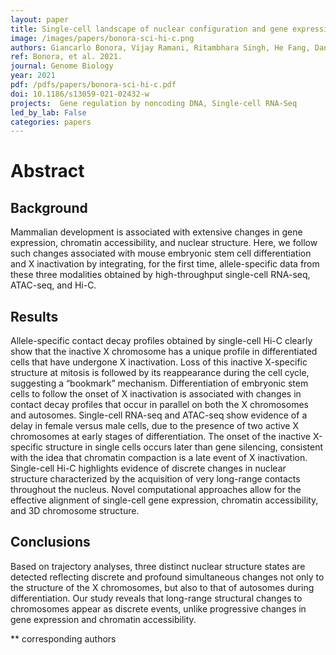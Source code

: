 ```yaml
---
layout: paper
title: Single-cell landscape of nuclear configuration and gene expression during stem cell differentiation and X inactivation
image: /images/papers/bonora-sci-hi-c.png
authors: Giancarlo Bonora, Vijay Ramani, Ritambhara Singh, He Fang, Dana L Jackson, Sanjay Srivatsan, Ruolan Qiu, Choli Lee, Cole Trapnell, Jay Shendure, Zhijun Duan, Xinxian Deng, William S Noble**, Christine M Disteche**
ref: Bonora, et al. 2021.
journal: Genome Biology
year: 2021
pdf: /pdfs/papers/bonora-sci-hi-c.pdf
doi: 10.1186/s13059-021-02432-w
projects:  Gene regulation by noncoding DNA, Single-cell RNA-Seq
led_by_lab: False
categories: papers
---
```


# Abstract

## Background
Mammalian development is associated with extensive changes in gene expression, chromatin accessibility, and nuclear structure. Here, we follow such changes associated with mouse embryonic stem cell differentiation and X inactivation by integrating, for the first time, allele-specific data from these three modalities obtained by high-throughput single-cell RNA-seq, ATAC-seq, and Hi-C.

## Results
Allele-specific contact decay profiles obtained by single-cell Hi-C clearly show that the inactive X chromosome has a unique profile in differentiated cells that have undergone X inactivation. Loss of this inactive X-specific structure at mitosis is followed by its reappearance during the cell cycle, suggesting a “bookmark” mechanism. Differentiation of embryonic stem cells to follow the onset of X inactivation is associated with changes in contact decay profiles that occur in parallel on both the X chromosomes and autosomes. Single-cell RNA-seq and ATAC-seq show evidence of a delay in female versus male cells, due to the presence of two active X chromosomes at early stages of differentiation. The onset of the inactive X-specific structure in single cells occurs later than gene silencing, consistent with the idea that chromatin compaction is a late event of X inactivation. Single-cell Hi-C highlights evidence of discrete changes in nuclear structure characterized by the acquisition of very long-range contacts throughout the nucleus. Novel computational approaches allow for the effective alignment of single-cell gene expression, chromatin accessibility, and 3D chromosome structure.

## Conclusions
Based on trajectory analyses, three distinct nuclear structure states are detected reflecting discrete and profound simultaneous changes not only to the structure of the X chromosomes, but also to that of autosomes during differentiation. Our study reveals that long-range structural changes to chromosomes appear as discrete events, unlike progressive changes in gene expression and chromatin accessibility.

\*\* corresponding authors
